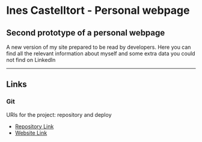 # Ines Castelltort - Personal webpage

## Second prototype of a personal webpage

A new version of my site prepared to be read by developers.
Here you can find all the relevant information about myself and some extra data you could not find on LinkedIn


* * *

## Links

### Git
URls for the project: repository and deploy

* [Repository Link](https://github.com/InesCV/personal-landing)
* [Website Link](https://inescv.github.io/personal-landing/)

